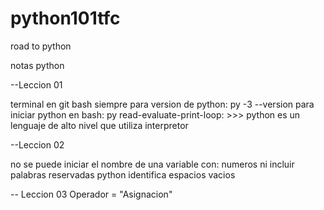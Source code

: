 # python101tfc
road to python


  notas python

  --Leccion 01

  terminal en git bash siempre
  para version de python:  py -3 --version
  para iniciar python en bash: py
  read-evaluate-print-loop: >>>
  python es un lenguaje de alto nivel que utiliza interpretor

  --Leccion 02

  no se puede iniciar el nombre de una variable con:  numeros ni incluir palabras reservadas
  python identifica espacios vacios


  -- Leccion 03
 Operador
  = "Asignacion"
   
